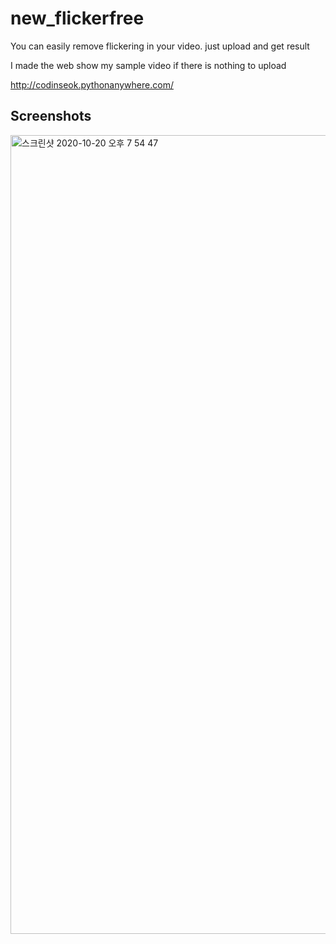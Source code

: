 # new_flickerfree
You can easily remove flickering in your video.
just upload and get result

I made the web show my sample video if there is nothing to upload

http://codinseok.pythonanywhere.com/

Screenshots
---------------
<img width="1278" alt="스크린샷 2020-10-20 오후 7 54 47" src="https://user-images.githubusercontent.com/61674922/96577144-2ff53100-130e-11eb-8557-bc3efea62179.png">
